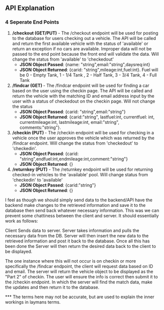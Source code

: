 ## API Explanation

### 4 Seperate End Points

1. <b>/checkout (GET/PUT)</b> - The /checkout endpoint will be used for posting to the database for users checking out a vehicle. The API will be called and return the first available vehicle with the status of 'available' or return an exception if no cars are available. Improper data will not be passed to the end point because the front end will validate the data. Will change the status from 'available' to 'checkedout'
    * <b>JSON Object Passed</b>: {name: "string",email:"string",daysreq:int}
    * <b>JSON Object Returned</b>: {carid: "string",mileage:int,fuel:int}. Fuel will be 0 - Empty Tank, 1 - 1/4 Tank , 2 - Half Tank, 3 - 3/4 Tank, 4 - Full Tank
2. <b>/findcar (GET) </b>- The /findcar endpoint will be used for finding a car based on the user using the checkin page. The API will be called and return the vehicle with the matching ID and email address  input by the user with a status of checkedout on the checkin page. Will not change the status
    * <b>JSON Object Passed</b>: {carid: "string",email:"string"}
    * <b>JSON Object Returned</b>: {carid:"string", lastfuel:int, currentfuel: int, currentmileage:int, lastmileage:int, email:"string", comments:"string"}.
3. <b>/checkin (PUT) </b>- The /checkin endpoint will be used for checking in a vehicle once the user approves the vehicle which was returned by the /findcar endpoint. Will  change the status from 'checkedout' to 'checkedin'.
    * <b>JSON Object Passed</b>: {carid: "string",endfuel:int,endmileage:int,comment:"string"}
    * <b>JSON Object Returned</b>: {}
4. <b>/returnkey (PUT)</b> - The /returnkey endpoint will be used for returning checked-in vehicles to the 'available' pool. Will change status from 'checkedin' to 'available'
    * <b>JSON Object Passed</b>: {carid:"string"}
    * <b>JSON Object Returned</b>: {}
    
    
<p>I feel as though we should simply send data to the backend/API have the backend make changes to the retrieved information and save it to the database then send back whatever necessary information. This was we can prevent some chattiness between the client and server. It should essentially work as follows:</p>
<p>
Client Sends data to server. Server takes information and pulls the necessary data from the DB. Server will then insert the new data to the retrieved information and post it back to the database. Once all this has been done the Server will then return the desired data back to the client to be displayed.</p>
<p>
The one instance where this will not occur is on checkin or more specifically the /findcar endpoint, the client will request data based on ID and email. The server will return the vehicle object to be displayed as the "Part 2" of checkin. The user will ensure the info is correct then submit it to the /checkin endpoint. In which the server will find the match data, make the updates and then return it to the database.</p>

*** The terms here may not be accurate, but are used to explain the inner workings in laymans terms.
